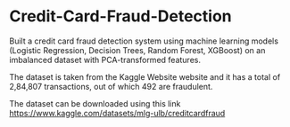 # Credit-Card-Fraud-Detection
Built a credit card fraud detection system using machine learning models (Logistic Regression, Decision Trees, Random Forest, XGBoost) on an imbalanced dataset with PCA-transformed features. 

The dataset is taken from the Kaggle Website website and it has a total of 2,84,807 transactions, out of which 492 are fraudulent. 

The dataset can be downloaded using this link https://www.kaggle.com/datasets/mlg-ulb/creditcardfraud
